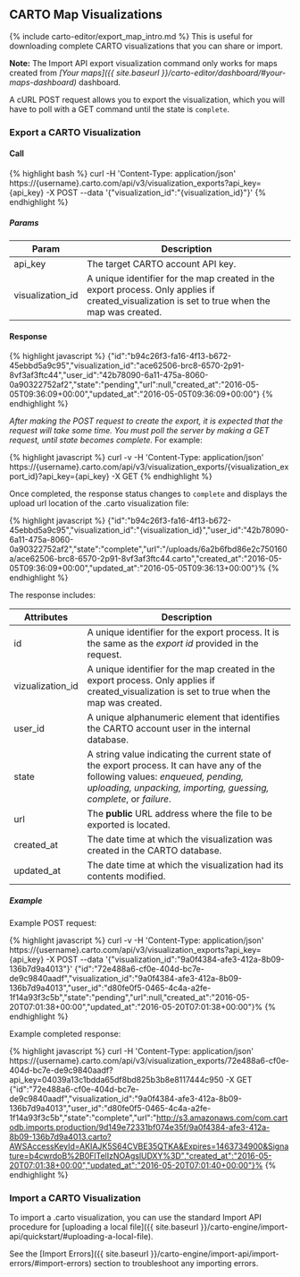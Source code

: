 ## CARTO Map Visualizations

{% include carto-editor/export_map_intro.md %} This is useful for downloading complete CARTO visualizations that you can share or import.

**Note:** The Import API export visualization command only works for maps created from _[Your maps]({{ site.baseurl }}/carto-editor/dashboard/#your-maps-dashboard)_ dashboard.

A cURL POST request allows you to export the visualization, which you will have to poll with a GET command until the state is `complete`.

### Export a CARTO Visualization

#### Call

{% highlight bash %}
curl -H 'Content-Type: application/json' https://{username}.carto.com/api/v3/visualization_exports\?api_key\={api_key} -X POST --data '{"visualization_id":"{visualization_id}"}'
{% endhighlight %}

##### Params

Param | Description
--- | ---
api_key | The target CARTO account API key.
visualization_id | A unique identifier for the map created in the export process. Only applies if created_visualization is set to true when the map was created.

#### Response

{% highlight javascript %}
{"id":"b94c26f3-fa16-4f13-b672-45ebbd5a9c95","visualization_id":"ace62506-brc8-6570-2p91-8vf3af3ftc44","user_id":"42b78090-6a11-475a-8060-0a90322752af2","state":"pending","url":null,"created_at":"2016-05-05T09:36:09+00:00","updated_at":"2016-05-05T09:36:09+00:00"}
{% endhighlight %}

_After making the POST request to create the export, it is expected that the request will take some time. You must poll the server by making a GET request, until state becomes complete._ For example:

{% highlight javascript %}
curl -v -H 'Content-Type: application/json' https://{username}.carto.com/api/v3/visualization_exports/{visualization_export_id}\?api_key\={api_key} -X GET
{% endhighlight %}

Once completed, the response status changes to `complete` and displays the upload url location of the .carto visualization file:

{% highlight javascript %}
{"id":"b94c26f3-fa16-4f13-b672-45ebbd5a9c95","visualization_id":"{visualization_id}","user_id":"42b78090-6a11-475a-8060-0a90322752af2","state":"complete","url":"/uploads/6a2b6fbd86e2c750160a/ace62506-brc8-6570-2p91-8vf3af3ftc44.carto","created_at":"2016-05-05T09:36:09+00:00","updated_at":"2016-05-05T09:36:13+00:00"}%
{% endhighlight %}

The response includes:

Attributes | Description
--- | ---
id | A unique identifier for the export process. It is the same as the _export id_ provided in the request.
vizualization_id | A unique identifier for the map created in the export process. Only applies if created_visualization is set to true when the map was created.
user_id | A unique alphanumeric element that identifies the CARTO account user in the internal database.
state | A string value indicating the current state of the export process. It can have any of the following values: _enqueued, pending, uploading, unpacking, importing, guessing, complete_, or _failure_.
url | The **public** URL address where the file to be exported is located.
created_at | The date time at which the visualization was created in the CARTO database.
updated_at | The date time at which the visualization had its contents modified.

##### Example

Example POST request:

{% highlight javascript %}
curl -v -H 'Content-Type: application/json' https://{username}.carto.com/api/v3/visualization_exports\?api_key\={api_key} -X POST --data '{"visualization_id":"9a0f4384-afe3-412a-8b09-136b7d9a4013"}'
{"id":"72e488a6-cf0e-404d-bc7e-de9c9840aadf","visualization_id":"9a0f4384-afe3-412a-8b09-136b7d9a4013","user_id":"d80fe0f5-0465-4c4a-a2fe-1f14a93f3c5b","state":"pending","url":null,"created_at":"2016-05-20T07:01:38+00:00","updated_at":"2016-05-20T07:01:38+00:00"}%
{% endhighlight %}

Example completed response:

{% highlight javascript %}
curl -H 'Content-Type: application/json' https://{username}.carto.com/api/v3/visualization_exports/72e488a6-cf0e-404d-bc7e-de9c9840aadf\?api_key\=04039a13c1bdda65df8bd825b3b8e8117444c950 -X GET
{"id":"72e488a6-cf0e-404d-bc7e-de9c9840aadf","visualization_id":"9a0f4384-afe3-412a-8b09-136b7d9a4013","user_id":"d80fe0f5-0465-4c4a-a2fe-1f14a93f3c5b","state":"complete","url":"http://s3.amazonaws.com/com.cartodb.imports.production/9d149e72331bf074e35f/9a0f4384-afe3-412a-8b09-136b7d9a4013.carto?AWSAccessKeyId=AKIAJK5S64CVBE35QTKA&Expires=1463734900&Signature=b4cwrdoB%2B0FlTelIzNOAgslUDXY%3D","created_at":"2016-05-20T07:01:38+00:00","updated_at":"2016-05-20T07:01:40+00:00"}%
{% endhighlight %}

### Import a CARTO Visualization

To import a .carto visualization, you can use the standard Import API procedure for [uploading a local file]({{ site.baseurl }}/carto-engine/import-api/quickstart/#uploading-a-local-file).

See the [Import Errors]({{ site.baseurl }}/carto-engine/import-api/import-errors/#import-errors) section to troubleshoot any importing errors.
